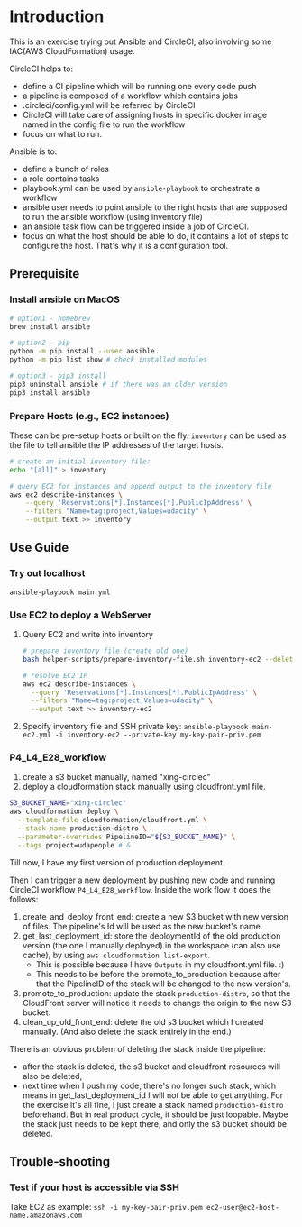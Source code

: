 # Introduction
This is an exercise trying out Ansible and CircleCI, also involving some IAC(AWS CloudFormation) usage.

CircleCI helps to:
  - define a CI pipeline which will be running one every code push
  - a pipeline is composed of a workflow which contains jobs
  - .circleci/config.yml will be referred by CircleCI
  - CircleCI will take care of assigning hosts in specific docker image named in the config file to run the workflow
  - focus on what to run.
 
Ansible is to:
  - define a bunch of roles
  - a role contains tasks
  - playbook.yml can be used by `ansible-playbook` to orchestrate a workflow
  - ansible user needs to point ansible to the right hosts that are supposed to run the ansible workflow (using inventory file)
  - an ansible task flow can be triggered inside a job of CircleCI.
  - focus on what the host should be able to do, it contains a lot of steps to configure the host. That's why it is a configuration tool.

## Prerequisite
### Install ansible on MacOS
```bash
# option1 - homebrew
brew install ansible

# option2 - pip
python -m pip install --user ansible
python -m pip list show # check installed modules

# option3 - pip3 install
pip3 uninstall ansible # if there was an older version
pip3 install ansible

```

### Prepare Hosts (e.g., EC2 instances)
These can be pre-setup hosts or built on the fly. `inventory` can be used as the file to tell ansible the IP addresses of the target hosts.
```bash
# create an initial inventory file:
echo "[all]" > inventory

# query EC2 for instances and append output to the inventory file
aws ec2 describe-instances \
    --query 'Reservations[*].Instances[*].PublicIpAddress' \
    --filters "Name=tag:project,Values=udacity" \
    --output text >> inventory
```

## Use Guide
### Try out localhost
`ansible-playbook main.yml`

### Use EC2 to deploy a WebServer
1. Query EC2 and write into inventory
   ```bash
   # prepare inventory file (create old one)
   bash helper-scripts/prepare-inventory-file.sh inventory-ec2 --delete

   # resolve EC2 IP
   aws ec2 describe-instances \
     --query 'Reservations[*].Instances[*].PublicIpAddress' \
     --filters "Name=tag:project,Values=udacity" \
     --output text >> inventory-ec2
   ```

2. Specify inventory file and SSH private key:
`ansible-playbook main-ec2.yml -i inventory-ec2 --private-key my-key-pair-priv.pem`


### P4_L4_E28_workflow
1. create a s3 bucket manually, named "xing-circlec"
2. deploy a cloudformation stack manually using cloudfront.yml file.
```bash
S3_BUCKET_NAME="xing-circlec"
aws cloudformation deploy \
  --template-file cloudformation/cloudfront.yml \
  --stack-name production-distro \
  --parameter-overrides PipelineID="${S3_BUCKET_NAME}" \
  --tags project=udapeople # &
```
Till now, I have my first version of production deployment.

Then I can trigger a new deployment by pushing new code and running CircleCI workflow `P4_L4_E28_workflow`. Inside the work flow it does the follows:
1. create_and_deploy_front_end: create a new S3 bucket with new version of files. The pipeline's Id will be used as the new bucket's name.
2. get_last_deployment_id: store the deploymentId of the old production version (the one I manually deployed) in the workspace (can also use cache), by using `aws cloudformation list-export`. 
   - This is possible because I have `Outputs` in my cloudfront.yml file. :) 
   - This needs to be before the promote_to_production because after that the PipelineID of the stack will be changed to the new version's.
3. promote_to_production: update the stack `production-distro`, so that the CloudFront server will notice it needs to change the origin to the new S3 bucket.
4. clean_up_old_front_end: delete the old s3 bucket which I created manually. (And also delete the stack entirely in the end.)

There is an obvious problem of deleting the stack inside the pipeline:
- after the stack is deleted, the s3 bucket and cloudfront resources will also be deleted,
- next time when I push my code, there's no longer such stack, which means in get_last_deployment_id I will not be able to get anything.
For the exercise it's all fine, I just create a stack named `production-distro` beforehand. But in real product cycle, it should be just loopable. Maybe the stack just needs to be kept there, and only the s3 bucket should be deleted.

## Trouble-shooting
### Test if your host is accessible via SSH
Take EC2 as example:
`ssh -i my-key-pair-priv.pem ec2-user@ec2-host-name.amazonaws.com`